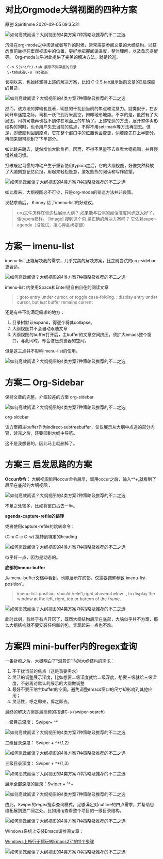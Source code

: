 # 对比Orgmode大纲视图的四种方案

原创 Spiritinme 2020-09-05 09:35:31

![如何高效阅读？大纲视图的4类方案7种策略及推荐的不二之选](images/12ed4f7e-d97e-4303-9354-e14b84f609bd)



沉浸在org-mode之中阅读或者写作的时候，常常需要参阅文章的大纲结构，以获悉当前坐标在宏观视图中的位置，更好地把握阅读进度，整体理解，以及备忘提醒等。
Org-mode似乎对此提供了完美的解决方法，就是轮巡。

```
 C-n S(shift)-tab 展示不同深度的目录
 S-tab或者C-u Tab轮巡
```

长期以来，也始终坚持上述的解决方案，比如 C-2 S tab展示当前文章的2级深度的目录。

![如何高效阅读？大纲视图的4类方案7种策略及推荐的不二之选](images/98951790c26348a1b8734d8362a02dcc)



然而，该方法的弊端也显著，明显的干扰到当前的焦点和注意力。就类似于，在乡间开车迷路之际，司机一跃飞到万米高空，俯瞰地形地势。不幸的是，虽然有了大局图，司机可能再也找不到停在地面上的车辆了。上述轮巡的方法，展开整体树形结构的同时，也令用户失去当前的焦点，不得不用set-mark等方法再回去。但是，即使顺利回到原点，它在整个窗口中的位置也会变更，倘若原先在上半部分，再回来很可能到了下半部分。

如此跳来跳去，徒然增加大脑负担。因而，不得不尽量不去查看大纲视图，并且慢慢养成习惯。

打破既定习惯的冲动产生于重新使用typora之后，它的大纲视图，好像突然释放了大脑刻意记忆负担，用起来轻松惬意，激发熊熊的阅读和写作欲望。

![如何高效阅读？大纲视图的4类方案7种策略及推荐的不二之选](images/5156530389bd4b2b8ce878d42fddf2d1)



如此看来，大纲视图必不可少，只是org-mode的轮巡方法并非良策。

发帖求助后， Kinney 给了imenu-list的好建议。

> org文件怎样在侧边栏展示大纲？ 如果能与右侧的阅读进度同步就太好了，像typora那样。 [image] 搜到这个包 是正确的解决方案吗？ 它依赖super-agenda（没敢试，担心弄乱绑定键）

# 方案一 imenu-list

imenu-list 正能解决我的需求，几乎完美的解决方案，比之前尝试的org-sidebar更合适。

![如何高效阅读？大纲视图的4类方案7种策略及推荐的不二之选](images/6c2130d85bfa47e3ba1c58a090b4e1bb)



imenu-list 内使用Space和Enter键自由自在的阅读文章

> <enter> : goto entry under cursor, or toggle case-folding. <space> : display entry under cursor, but *Ilist* buffer remains current

还是有些不能满足需求的地方：

1. 目录树默认expand，得逐个将其collapse。
2. 大纲视图并不会自动跟随文章
3. 大纲视图的buffer打开后，主buffer的文章空间挤压，须扩大emacs整个窗口，与此同时，却会挤压浏览器的空间。

但是这三点并不影响imenu-list的使用。

![如何高效阅读？大纲视图的4类方案7种策略及推荐的不二之选](images/807ea902-ee95-4fa0-9896-985b0e06b886)



# 方案二 Org-Sidebar

保持文章的完整，介绍较差的方案 org-sidebar

![如何高效阅读？大纲视图的4类方案7种策略及推荐的不二之选](images/7781d5410e3a44f7a8646f43d0c7e070)

org-sidebar

该方案把主buffer作为indirect-subtreebuffer，仅仅展示从大纲中点选的部分内容，读完之后，还要回到大纲中导航。

这不是我想要的，因此马上就删掉了。

# 方案三 启发思路的方案

**Occur命令：**
大纲视图能用occur命令展示，调用occur之后，输入^*+,就看到了展示在底部的大纲视图：

![如何高效阅读？大纲视图的4类方案7种策略及推荐的不二之选](images/89baf7facf4e429d958d71b19e61dc30)



不足之处较多，比如将窗口占去一半。

**agenda-capture-refile的跳转**

或者使用capture-refile的跳转命令：

(C-u C-c C-w) 跳转到特定的heading

![如何高效阅读？大纲视图的4类方案7种策略及推荐的不二之选](images/97ae153bc8704654973226cae2f843a9)



似乎好一点，因为是动态的。

**底部的imenu-buffer**

从imenu-buffer文档中看到，也能展示在底部，仅需要调整参数 imenu-list-position`。

> imenu-list-position: should beleft,right,aboveorbelow` , to display the window at the left, right, top or bottom of the frame.

![如何高效阅读？大纲视图的4类方案7种策略及推荐的不二之选](images/bac97554d24545bbb0959a787c647b52)



此时此刻，我终于有点开窍了，既然大纲结构展示在底部，大脑似乎并不方案，那么大纲结构就不要安装任何新的包，实现起来一点也不难。

# 方案四 mini-buffer内的regex查询

一番折腾之后，大概明白了“潜意识”内对大纲结构的需求：

1. 不干扰当前的焦点（这是首要需求）
2. 灵活的调整展示深度，比如想要二级深度就给二级深度，想要三级就给三级深度，不必再对默认的展示的大纲做调整
3. 最好不要压缩主buffer的空间，避免调整emacs窗口的尺寸却影响到其他应用；
4. 灵活性，呼之即来，挥之即去。

最终的解决方案是最高频的按键C-s (swiper-search)

一级目录深度： Swiper+ ^*

![如何高效阅读？大纲视图的4类方案7种策略及推荐的不二之选](images/6a611fbb82874b2fb3f1187a7764a2f9)



二级目录深度： Swiper + ^*{1,2}

![如何高效阅读？大纲视图的4类方案7种策略及推荐的不二之选](images/a2243feac0534fe9ac9a54e089f02761)



三级目录深度： Swiper + ^*{1,3}

![如何高效阅读？大纲视图的4类方案7种策略及推荐的不二之选](images/daed1961e3ad4b1cb1d08d3b39cbf589)



展示全部深度的目录：Swiper + ^*+

![如何高效阅读？大纲视图的4类方案7种策略及推荐的不二之选](images/59982739c2fc499284b016853eab28aa)



由此，Swiper的regex搜索查询模式，足够满足对outline的四点需求，并帮助思维拓展到更广阔之处。比如用rg查看整个项目的一级目录结构。

![如何高效阅读？大纲视图的4类方案7种策略及推荐的不二之选](images/0fa7970c38c24feb91ba4537f0ee4cac)



Windows系统上安装Emacs请参阅文章：

[Windows上畅行无碍玩转Emacs27.1的11个步骤](https://www.toutiao.com/i6866658531920052739/?group_id=6866658531920052739	)

![如何高效阅读？大纲视图的4类方案7种策略及推荐的不二之选](images/4f81e10a-db41-4a31-ab2b-bc7e5db42ea3)
